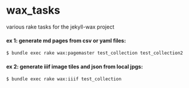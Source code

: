 # wax_tasks
various rake tasks for the jekyll-wax project

#### ex 1: generate md pages from csv or yaml files:
```bash
$ bundle exec rake wax:pagemaster test_collection test_collection2
```
#### ex 2: generate iiif image tiles and json from local jpgs:
```bash
$ bundle exec rake wax:iiif test_collection
```
